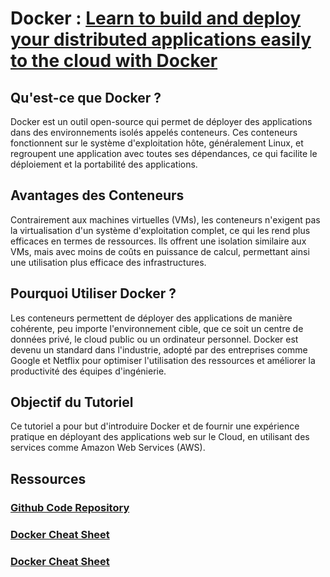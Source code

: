 # Docker : [Learn to build and deploy your distributed applications easily to the cloud with Docker](https://docker-curriculum.com/)

## Qu'est-ce que Docker ?

Docker est un outil open-source qui permet de déployer des applications dans des environnements isolés appelés conteneurs. Ces conteneurs fonctionnent sur le système d'exploitation hôte, généralement Linux, et regroupent une application avec toutes ses dépendances, ce qui facilite le déploiement et la portabilité des applications.

## Avantages des Conteneurs

Contrairement aux machines virtuelles (VMs), les conteneurs n'exigent pas la virtualisation d'un système d'exploitation complet, ce qui les rend plus efficaces en termes de ressources. Ils offrent une isolation similaire aux VMs, mais avec moins de coûts en puissance de calcul, permettant ainsi une utilisation plus efficace des infrastructures.

## Pourquoi Utiliser Docker ?

Les conteneurs permettent de déployer des applications de manière cohérente, peu importe l'environnement cible, que ce soit un centre de données privé, le cloud public ou un ordinateur personnel. Docker est devenu un standard dans l'industrie, adopté par des entreprises comme Google et Netflix pour optimiser l'utilisation des ressources et améliorer la productivité des équipes d'ingénierie.

## Objectif du Tutoriel

Ce tutoriel a pour but d'introduire Docker et de fournir une expérience pratique en déployant des applications web sur le Cloud, en utilisant des services comme Amazon Web Services (AWS).

## Ressources

### [Github Code Repository](https://github.com/prakhar1989/docker-curriculum)

### [Docker Cheat Sheet](https://spacelift.io/blog/docker-commands-cheat-sheet)

### [Docker Cheat Sheet](https://spacelift.io/blog/docker-commands-cheat-sheet)
